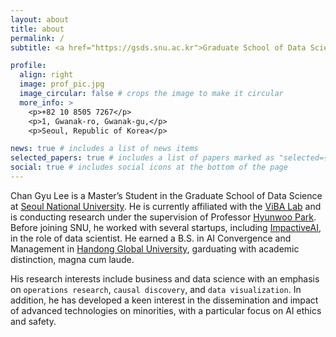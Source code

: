 ```yaml
---
layout: about
title: about
permalink: /
subtitle: <a href="https://gsds.snu.ac.kr">Graduate School of Data Science @ Seoul National University</a>.

profile:
  align: right
  image: prof_pic.jpg
  image_circular: false # crops the image to make it circular
  more_info: >
    <p>+82 10 8505 7267</p>
    <p>1, Gwanak-ro, Gwanak-gu,</p>
    <p>Seoul, Republic of Korea</p>

news: true # includes a list of news items
selected_papers: true # includes a list of papers marked as "selected={true}"
social: true # includes social icons at the bottom of the page
---
```


Chan Gyu Lee is a Master’s Student in the Graduate School of Data Science at [Seoul National University](https://en.snu.ac.kr). He is currently affiliated with the [ViBA Lab](https://www.snu-viba.com) and is conducting research under the supervision of Professor [Hyunwoo Park](https://hyunwoopark.com). Before joining SNU, he worked with several startups, including [ImpactiveAI](http://en.impactive-ai.com), in the role of data scientist. He earned a B.S. in AI Convergence and Management in [Handong Global University](https://www.handong.edu/eng), garduating with academic distinction, magna cum laude.

His research interests include business and data science with an emphasis on `operations research`, `causal discovery`, and `data visualization`. In addition, he has developed a keen interest in the dissemination and impact of advanced technologies on minorities, with a particular focus on AI ethics and safety.
